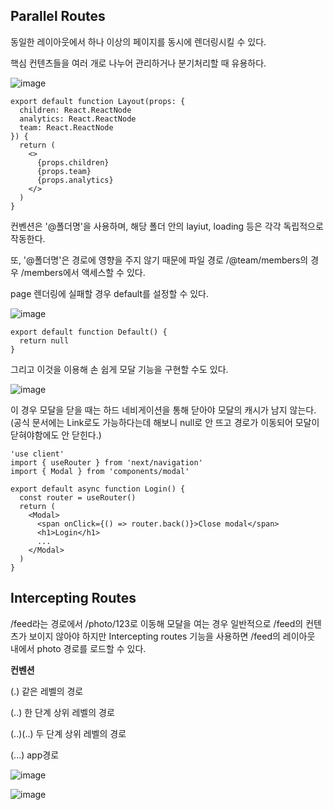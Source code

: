 ## Parallel Routes
동일한 레이아웃에서 하나 이상의 페이지를 동시에 렌더링시킬 수 있다.

핵심 컨텐츠들을 여러 개로 나누어 관리하거나 분기처리할 때 유용하다.

![image](https://github.com/jhchoi1182/next-blog/assets/116577489/1c80fbdd-bb0b-49be-bf7e-3087228c4f2e)

```
export default function Layout(props: {
  children: React.ReactNode
  analytics: React.ReactNode
  team: React.ReactNode
}) {
  return (
    <>
      {props.children}
      {props.team}
      {props.analytics}
    </>
  )
}
```

컨벤션은 '@폴더명'을 사용하며, 해당 폴더 안의 layiut, loading 등은 각각 독립적으로 작동한다.

또, '@폴더명'은 경로에 영향을 주지 않기 때문에 파일 경로 /@team/members의 경우 /members에서 액세스할 수 있다.

page 렌더링에 실패할 경우 default를 설정할 수 있다.

![image](https://github.com/jhchoi1182/next-blog/assets/116577489/8e062d29-360c-49a7-89df-1a6c27eae51a)

```
export default function Default() {
  return null
}
```

그리고 이것을 이용해 손 쉽게 모달 기능을 구현할 수도 있다.

![image](https://github.com/jhchoi1182/next-blog/assets/116577489/46eb998e-0cd1-4c5e-bb2e-45c4d3c757c4)

이 경우 모달을 닫을 때는 하드 네비게이션을 통해 닫아야 모달의 캐시가 남지 않는다. (공식 문서에는 Link로도 가능하다는데 해보니 null로 안 뜨고 경로가 이동되어 모달이 닫혀야함에도 안 닫힌다.)

```
'use client'
import { useRouter } from 'next/navigation'
import { Modal } from 'components/modal'

export default async function Login() {
  const router = useRouter()
  return (
    <Modal>
      <span onClick={() => router.back()}>Close modal</span>
      <h1>Login</h1>
      ...
    </Modal>
  )
}
```

## Intercepting Routes

/feed라는 경로에서 /photo/123로 이동해 모달을 여는 경우 일반적으로 /feed의 컨텐츠가 보이지 않아야 하지만 Intercepting routes 기능을 사용하면 /feed의 레이아웃 내에서 photo 경로를 로드할 수 있다.

**컨벤션**

(.) 같은 레벨의 경로

(..) 한 단계 상위 레벨의 경로

(..)(..) 두 단계 상위 레벨의 경로

(...) app경로

![image](https://github.com/jhchoi1182/next-blog/assets/116577489/26f35907-6a1d-466e-b9c8-66874efe2e97)

![image](https://github.com/jhchoi1182/next-blog/assets/116577489/14ee1c8a-530e-412e-9b24-7536794c4eab)

